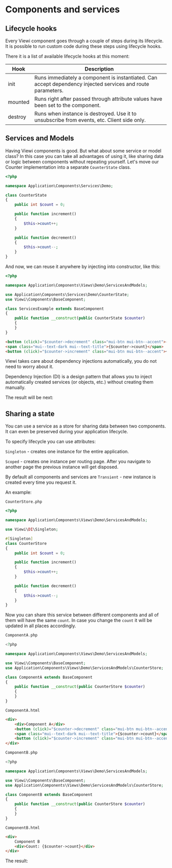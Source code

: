 # Components and services

## Lifecycle hooks

Every Viewi component goes through a couple of steps during its lifecycle. It is possible to run custom code during these steps using lifecycle hooks. 

There it is a list of available lifecycle hooks at this moment:

 Hook            | Description                                                                                                                                         
-----------------|-----------------------------------------------------------------------------------------------------------------------------------------------------
 init        | Runs immediately a component is instantiated\. Can accept dependency injected services and route parameters\.
 mounted     | Runs right after passed through attribute values have been set to the component\.
 destroy     | Runs when instance is destroyed\. Use it to unsubscribe from events, etc\. Client side only\.


## Services and Models

Having Viewi components is good. But what about some service or model class? In this case you can take all advantages of using it, like sharing data or logic between components without repeating yourself. Let's move our Counter implementation into a separate `CounterState` class.

```php
<?php

namespace Application\Components\Services\Demo;

class CounterState
{
    public int $count = 0;

    public function increment()
    {
        $this->count++;
    }

    public function decrement()
    {
        $this->count--;
    }
}
```

And now, we can reuse it anywhere by injecting into constructor, like this:

```php
<?php

namespace Application\Components\Views\Demo\ServicesAndModels;

use Application\Components\Services\Demo\CounterState;
use Viewi\Components\BaseComponent;

class ServicesExample extends BaseComponent
{
    public function __construct(public CounterState $counter)
    {
    }    
}
```

```html
<button (click)="$counter->decrement" class="mui-btn mui-btn--accent">-</button>
<span class="mui--text-dark mui--text-title">{$counter->count}</span>
<button (click)="$counter->increment" class="mui-btn mui-btn--accent">+</button>
```

Viewi takes care about dependency injections automatically, you do not need to worry about it.

Dependency Injection (DI) is a design pattern that allows you to inject automatically created services (or objects, etc.) without creating them manually.

The result will be next:

<CounterUseExample />

## Sharing a state

You can use a service as a store for sharing data between two components. It can even be preserved during your application lifecycle.

To specify lifecycle you can use attributes:

`Singleton` - creates one instance for the entire application.

`Scoped` - creates one instance per routing page. After you navigate to another page the previous instance will get disposed.

By default all components and services are `Transient` - new instance is created every time you request it.

An example:

`CounterStore.php`

```php
<?php

namespace Application\Components\Views\Demo\ServicesAndModels;

use Viewi\DI\Singleton;

#[Singleton]
class CounterStore
{
    public int $count = 0;

    public function increment()
    {
        $this->count++;
    }

    public function decrement()
    {
        $this->count--;
    }
}
```

Now you can share this service between different components and all of them will have the same `count`. In case you change the `count` it will be updated in all places accordingly.

```php
ComponentA.php

<?php

namespace Application\Components\Views\Demo\ServicesAndModels;

use Viewi\Components\BaseComponent;
use Application\Components\Views\Demo\ServicesAndModels\CounterStore;

class ComponentA extends BaseComponent
{
    public function __construct(public CounterStore $counter)
    {
    }    
}
```

`ComponentA.html`

```html
<div>
    <div>Component A</div>
    <button (click)="$counter->decrement" class="mui-btn mui-btn--accent">-</button>
    <span class="mui--text-dark mui--text-title">{$counter->count}</span>
    <button (click)="$counter->increment" class="mui-btn mui-btn--accent">+</button>
</div>
```

```php
ComponentB.php

<?php

namespace Application\Components\Views\Demo\ServicesAndModels;

use Viewi\Components\BaseComponent;
use Application\Components\Views\Demo\ServicesAndModels\CounterStore;

class ComponentB extends BaseComponent
{
    public function __construct(public CounterStore $counter)
    {
    }    
}
```

`ComponentB.html`

```html
<div>
    Component B
    <div>Count: {$counter->count}</div>
</div>
```

The result:

<ComponentAExample />
<ComponentBExample />
